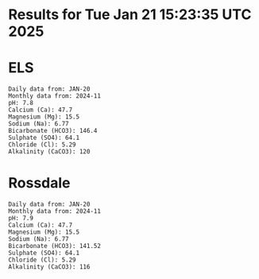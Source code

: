 # Results for Tue Jan 21 15:23:35 UTC 2025
# ELS
```
Daily data from: JAN-20
Monthly data from: 2024-11
pH: 7.8
Calcium (Ca): 47.7
Magnesium (Mg): 15.5
Sodium (Na): 6.77
Bicarbonate (HCO3): 146.4
Sulphate (SO4): 64.1
Chloride (Cl): 5.29
Alkalinity (CaCO3): 120
```
# Rossdale
```
Daily data from: JAN-20
Monthly data from: 2024-11
pH: 7.9
Calcium (Ca): 47.7
Magnesium (Mg): 15.5
Sodium (Na): 6.77
Bicarbonate (HCO3): 141.52
Sulphate (SO4): 64.1
Chloride (Cl): 5.29
Alkalinity (CaCO3): 116
```
